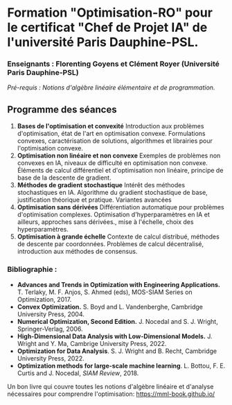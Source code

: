 # Formation "Optimisation-RO" pour le certificat "Chef de Projet IA" de l'université Paris Dauphine-PSL.

### Enseignants : Florenting Goyens et Clément Royer (Université Paris Dauphine-PSL)

*Pré-requis :  Notions d'algèbre linéaire élémentaire et de programmation.*
 

## Programme des séances

1. **Bases de l'optimisation et convexité** Introduction aux problèmes d'optimisation, état de l'art en optimisation convexe. Formulations convexes, caractérisation de solutions, algorithmes et librairies pour l'optimisation convexe.
2. **Optimisation non linéaire et non convexe** Exemples de problèmes non convexes en IA, niveaux de difficulté en optimisation non convexe. Éléments de calcul différentiel et d'optimisation non linéaire, principe de base de la descente de gradient. 
3. **Méthodes de gradient stochastique** Intérêt des méthodes stochastiques en IA. Algorithme du gradient stochastique de base, justification théorique et pratique. Variantes avancées
4. **Optimisation sans dérivées** Différentiation automatique pour problèmes d'optimisation complexes. Optimisation d'hyperparamètres en IA et ailleurs, approches sans dérivées., mise à l'échelle, choix des hyperparamètres.
5. **Optimisation à grande échelle** Contexte de calcul distribué, méthodes de descente par coordonnées. Problèmes de calcul décentralisé, introduction aux méthodes de consensus.


### Bibliographie :

- **Advances and Trends in Optimization with Engineering Applications.** T. Terlaky, M. F. Anjos, S. Ahmed (eds), MOS-SIAM Series on Optimization, 2017.
- **Convex Optimization.** S. Boyd and L. Vandenberghe, Cambridge University Press, 2004.
- **Numerical Optimization, Second Edition.** J. Nocedal and S. J. Wright, Springer-Verlag, 2006.
- **High-Dimensional Data Analysis with Low-Dimensional Models.** J. Wright and Y. Ma, Cambrige University Press, 2022.
- **Optimization for Data Analysis**. S. J. Wright and B. Recht, Cambridge University Press, 2022.
- **Optimization methods for large-scale machine learning**. L. Bottou, F. E. Curtis and J. Nocedal, *SIAM Review*, 2018.

Un bon livre qui couvre toutes les notions d'algèbre linéaire et d'analyse nécessaires pour comprendre l'optimisation: https://mml-book.github.io/
